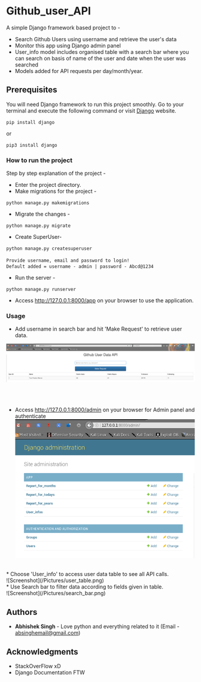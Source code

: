 # Github_user_API

A simple Django framework based project to -

* Search Github Users using username and retrieve the user's data
* Monitor this app using Django admin panel
* User_info model includes organised table with a search bar where you can search on basis of name of the user and date when the user was searched
* Models added for API requests per day/month/year.

## Prerequisites

You will need Django framework to run this project smoothly. Go to your terminal and execute the following command or visit [Django](https://www.djangoproject.com/) website.

```
pip install django
```
or

```
pip3 install django
```
### How to run the project

Step by step explanation of the project -

* Enter the project directory.
* Make migrations for the project -

```
python manage.py makemigrations
```

* Migrate the changes -

```
python manage.py migrate
```

* Create SuperUser-

```
python manage.py createsuperuser

Provide username, email and password to login!
Default added = username - admin | password - Abcd@1234
```

* Run the server -

```
python manage.py runserver
```

* Access http://127.0.0.1:8000/app on your browser to use the application.

### Usage

* Add username in search bar and hit 'Make Request' to retrieve user data.<br />

![Screenshot](/Pictures/api_page.png)

<br /><br />
* Access http://127.0.0.1:8000/admin on your browser for Admin panel and authenticate <br />
![Screenshot](/Pictures/admin_home.png)

<br />
* Choose 'User_info' to access user data table to see all API calls.<br />
![Screenshot](/Pictures/user_table.png)

<br />
* Use Search bar to filter data according to fields given in table.<br />
![Screenshot](/Pictures/search_bar.png)



## Authors

* **Abhishek Singh** - Love python and everything related to it (Email - absinghemail@gmail.com)


## Acknowledgments

* StackOverFlow xD
* Django Documentation FTW

